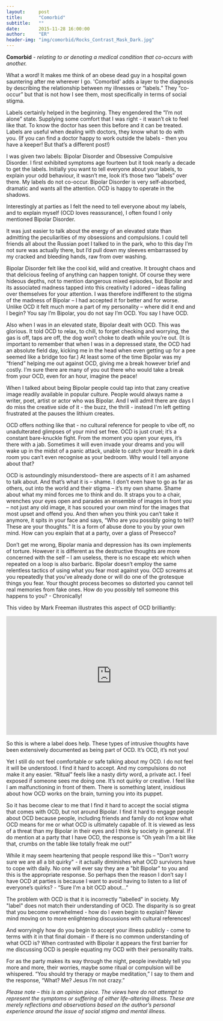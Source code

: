 ```yaml
---
layout:     post
title:      "Comorbid"
subtitle:   ""
date:       2015-11-28 16:00:00
author:     "ER"
header-img: "img/comorbid/Rocks_Contrast_Mask_Dark.jpg"
---
```


**Comorbid** - _relating to or denoting a medical condition that co-occurs with another._

What a word! It makes me think of an obese dead guy in a hospital gown sauntering after me wherever I go. 'Comorbid' adds a layer to the diagnosis by describing the relationship between my illnesses or “labels.” They “co-occur” but that is not how I see them, most specifically in terms of social stigma.

Labels certainly helped in the beginning. They engendered the “I’m not alone” state. Supplying some comfort that I was right - it wasn’t ok to feel like that. To know the doctor has seen this before and it can be treated. Labels are useful when dealing with doctors, they know what to do with you. (If you can find a doctor happy to work outside the labels - then you have a keeper! But that’s a different post!)

I was given two labels: Bipolar Disorder and Obsessive Compulsive Disorder. I first exhibited symptoms age fourteen but it took nearly a decade to get the labels.  Initially you want to tell everyone about your labels, to explain your odd behaviour, it wasn’t me, look it’s those two “labels” over there. My labels do not co-occur. Bipolar Disorder is very self-absorbed, dramatic and wants all the attention. OCD is happy to operate in the shadows.

Interestingly at parties as I felt the need to tell everyone about my labels, and to explain myself (OCD loves reassurance), I often found I only mentioned Bipolar Disorder.

It was just easier to talk about the energy of an elevated state than admitting the peculiarities of my obsessions and compulsions. I could tell friends all about the Russian poet I talked to in the park, who to this day I’m not sure was actually there, but I’d pull down my sleeves embarrassed by my cracked and bleeding hands, raw from over washing.

Bipolar Disorder felt like the cool kid, wild and creative. It brought chaos and that delicious feeling of anything can happen tonight. Of course they were hideous depths, not to mention dangerous mixed episodes, but Bipolar and its associated madness tapped into this creativity I adored – ideas falling over themselves for your attention.  I was therefore indifferent to the stigma of the madness of Bipolar – I had accepted it for better and for worse. Unlike OCD it felt much more a part of my personality – where did it end and I begin? You say I’m Bipolar, you do not say I’m OCD. You say I have OCD.

Also when I was in an elevated state, Bipolar dealt with OCD. This was glorious. It told OCD to relax, to chill, to forget checking and worrying, the gas is off, taps are off, the dog won’t choke to death while you’re out. (It is important to remember that when I was in a depressed state, the OCD had an absolute field day, kicking me in the head when even getting up for a pee seemed like a bridge too far.) At least some of the time Bipolar was my “friend” helping me out against OCD, giving me a break however brief and costly. I’m sure there are many of you out there who would take a break from your OCD, even for an hour, imagine the peace! 

When I talked about being Bipolar people could tap into that zany creative image readily available in popular culture. People would always name a writer, poet, artist or actor who was Bipolar. And I will admit there are days I do miss the creative side of it - the buzz, the thrill - instead I'm left getting frustrated at the pauses the lithium creates.

OCD offers nothing like that - no cultural reference for people to vibe off, no unadulterated glimpses of your mind set free.  OCD is just cruel; it’s a constant bare-knuckle fight. From the moment you open your eyes, it’s there with a jab. Sometimes it will even invade your dreams and you will wake up in the midst of a panic attack, unable to catch your breath in a dark room you can’t even recognise as your bedroom. Why would I tell anyone about that?

OCD is astoundingly misunderstood– there are aspects of it I am ashamed to talk about. And that’s what it is – shame. I don’t even have to go as far as others, out into the world and their stigma – it’s my own shame. Shame about what my mind forces me to think and do. It straps you to a chair, wrenches your eyes open and parades an ensemble of images in front you – not just any old image, it has scoured your own mind for the images that most upset and offend you. And then when you think you can’t take it anymore, it spits in your face and says, “Who are you possibly going to tell? These are your thoughts.” It is a form of abuse done to you by your own mind. How can you explain that at a party, over a glass of Presecco?

Don’t get me wrong, Bipolar mania and depression has its own implements of torture. However it is different as the destructive thoughts are more concerned with the self – I am useless, there is no escape etc which when repeated on a loop is also barbaric. Bipolar doesn’t employ the same relentless tactics of using what you fear most against you. OCD screams at you repeatedly that you’ve already done or will do one of the grotesque things you fear. Your thought process becomes so distorted you cannot tell real memories from fake ones. How do you possibly tell someone this happens to you? - Chronically!

This video by Mark Freeman illustrates this aspect of OCD brilliantly:

<iframe width="560" height="315" src="https://www.youtube.com/embed/prN6_Lt1VZg" frameborder="0" allowfullscreen></iframe>



So this is where a label does help. These types of intrusive thoughts have been extensively documented as being part of OCD. It’s OCD, it’s not you!

Yet I still do not feel comfortable or safe talking about my OCD. I do not feel it will be understood. I find it hard to accept. And my compulsions do not make it any easier. “Ritual” feels like a nasty dirty word, a private act. I feel exposed if someone sees me doing one. It’s not quirky or creative. I feel like I am malfunctioning in front of them.  There is something latent, insidious about how OCD works on the brain, turning you into its puppet.

So it has become clear to me that I find it hard to accept the social stigma that comes with OCD, but not around Bipolar. I find it hard to engage people about OCD because people, including friends and family do not know what OCD means for me or what OCD is ultimately capable of. It is viewed as less of a threat than my Bipolar in their eyes and I think by society in general. If I do mention at a party that I have OCD, the response is “Oh yeah I’m a bit like that, crumbs on the table like totally freak me out!”

While it may seem heartening that people respond like this – "Don’t worry sure we are all a bit quirky" - it actually diminishes what OCD survivors have to cope with daily. No one will ever say they are a "bit Bipolar" to you and this is the appropriate response. So perhaps then the reason I don’t say I have OCD at parties is because I want to avoid having to listen to a list of everyone’s quirks? - “Sure I'm a bit OCD about...”

The problem with OCD is that it is incorrectly "labelled" in society. My "label" does not match their understanding of OCD. The disparity is so great that you become overwhelmed - how do I even begin to explain? Never mind moving on to more enlightening discussions with cultural references!

And worryingly how do you begin to accept your illness publicly - come to terms with it in that final domain - if there is no common understanding of what OCD is? When contrasted with Bipolar it appears the first barrier for me discussing OCD is people equating my OCD with their personality traits.

For as the party makes its way through the night, people inevitably tell you more and more, their worries, maybe some ritual or compulsion will be whispered. “You should try therapy or maybe meditation,” I say to them and the response, “What? Me? Jesus I’m not crazy.”

_Please note – this is an opinion piece. The views here do not attempt to represent the symptoms or suffering of either life-altering illness. These are merely reflections and observations based on the author’s personal experience around the issue of social stigma and mental illness._